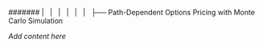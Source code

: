 ####### |   |   |   |   |   |   ├── Path-Dependent Options Pricing with Monte Carlo Simulation

*Add content here*